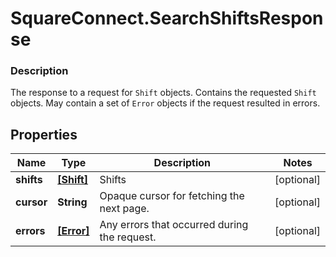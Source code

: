 # SquareConnect.SearchShiftsResponse

### Description

The response to a request for `Shift` objects. Contains the requested `Shift` objects. May contain a set of `Error` objects if the request resulted in errors.

## Properties
Name | Type | Description | Notes
------------ | ------------- | ------------- | -------------
**shifts** | [**[Shift]**](Shift.md) | Shifts | [optional] 
**cursor** | **String** | Opaque cursor for fetching the next page. | [optional] 
**errors** | [**[Error]**](Error.md) | Any errors that occurred during the request. | [optional] 


